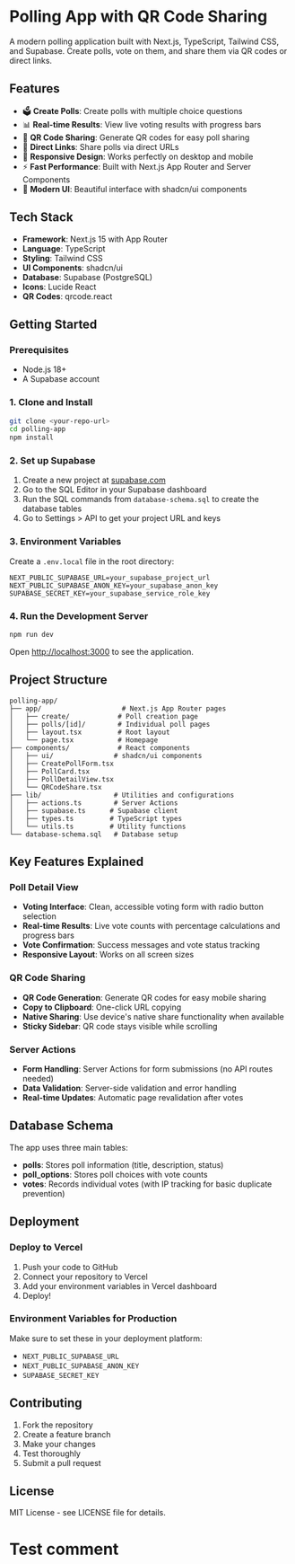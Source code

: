 # Polling App with QR Code Sharing

A modern polling application built with Next.js, TypeScript, Tailwind CSS, and Supabase. Create polls, vote on them, and share them via QR codes or direct links.

## Features

- 🗳️ **Create Polls**: Create polls with multiple choice questions
- 📊 **Real-time Results**: View live voting results with progress bars
- 📱 **QR Code Sharing**: Generate QR codes for easy poll sharing
- 🔗 **Direct Links**: Share polls via direct URLs
- 📱 **Responsive Design**: Works perfectly on desktop and mobile
- ⚡ **Fast Performance**: Built with Next.js App Router and Server Components
- 🎨 **Modern UI**: Beautiful interface with shadcn/ui components

## Tech Stack

- **Framework**: Next.js 15 with App Router
- **Language**: TypeScript
- **Styling**: Tailwind CSS
- **UI Components**: shadcn/ui
- **Database**: Supabase (PostgreSQL)
- **Icons**: Lucide React
- **QR Codes**: qrcode.react

## Getting Started

### Prerequisites

- Node.js 18+
- A Supabase account

### 1. Clone and Install

```bash
git clone <your-repo-url>
cd polling-app
npm install
```

### 2. Set up Supabase

1. Create a new project at [supabase.com](https://supabase.com)
2. Go to the SQL Editor in your Supabase dashboard
3. Run the SQL commands from `database-schema.sql` to create the database tables
4. Go to Settings > API to get your project URL and keys

### 3. Environment Variables

Create a `.env.local` file in the root directory:

```env
NEXT_PUBLIC_SUPABASE_URL=your_supabase_project_url
NEXT_PUBLIC_SUPABASE_ANON_KEY=your_supabase_anon_key
SUPABASE_SECRET_KEY=your_supabase_service_role_key
```

### 4. Run the Development Server

```bash
npm run dev
```

Open [http://localhost:3000](http://localhost:3000) to see the application.

## Project Structure

```
polling-app/
├── app/                    # Next.js App Router pages
│   ├── create/            # Poll creation page
│   ├── polls/[id]/        # Individual poll pages
│   ├── layout.tsx         # Root layout
│   └── page.tsx           # Homepage
├── components/            # React components
│   ├── ui/               # shadcn/ui components
│   ├── CreatePollForm.tsx
│   ├── PollCard.tsx
│   ├── PollDetailView.tsx
│   └── QRCodeShare.tsx
├── lib/                  # Utilities and configurations
│   ├── actions.ts        # Server Actions
│   ├── supabase.ts      # Supabase client
│   ├── types.ts         # TypeScript types
│   └── utils.ts         # Utility functions
└── database-schema.sql   # Database setup
```

## Key Features Explained

### Poll Detail View

- **Voting Interface**: Clean, accessible voting form with radio button selection
- **Real-time Results**: Live vote counts with percentage calculations and progress bars
- **Vote Confirmation**: Success messages and vote status tracking
- **Responsive Layout**: Works on all screen sizes

### QR Code Sharing

- **QR Code Generation**: Generate QR codes for easy mobile sharing
- **Copy to Clipboard**: One-click URL copying
- **Native Sharing**: Use device's native share functionality when available
- **Sticky Sidebar**: QR code stays visible while scrolling

### Server Actions

- **Form Handling**: Server Actions for form submissions (no API routes needed)
- **Data Validation**: Server-side validation and error handling
- **Real-time Updates**: Automatic page revalidation after votes

## Database Schema

The app uses three main tables:

- **polls**: Stores poll information (title, description, status)
- **poll_options**: Stores poll choices with vote counts
- **votes**: Records individual votes (with IP tracking for basic duplicate prevention)

## Deployment

### Deploy to Vercel

1. Push your code to GitHub
2. Connect your repository to Vercel
3. Add your environment variables in Vercel dashboard
4. Deploy!

### Environment Variables for Production

Make sure to set these in your deployment platform:

- `NEXT_PUBLIC_SUPABASE_URL`
- `NEXT_PUBLIC_SUPABASE_ANON_KEY`
- `SUPABASE_SECRET_KEY`

## Contributing

1. Fork the repository
2. Create a feature branch
3. Make your changes
4. Test thoroughly
5. Submit a pull request

## License

MIT License - see LICENSE file for details.
# Test comment
